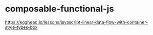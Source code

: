 # composable-functional-js
https://egghead.io/lessons/javascript-linear-data-flow-with-container-style-types-box
